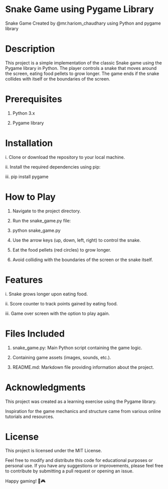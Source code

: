 # Snake Game using Pygame Library

Snake Game Created by @mr.hariom_chaudhary using Python and pygame library


# Description

This project is a simple implementation of the classic Snake game using the Pygame library in Python. The player controls a snake that moves around the screen, eating food pellets to grow longer. The game ends if the snake collides with itself or the boundaries of the screen.

# Prerequisites

1. Python 3.x

2. Pygame library


# Installation

i. Clone or download the repository to your local machine.

ii. Install the required dependencies using pip:

iii. pip install pygame


# How to Play

1. Navigate to the project directory.

2. Run the snake_game.py file:

3. python snake_game.py

4. Use the arrow keys (up, down, left, right) to control the snake.

5. Eat the food pellets (red circles) to grow longer.

6. Avoid colliding with the boundaries of the screen or the snake itself.


# Features

i. Snake grows longer upon eating food.

ii. Score counter to track points gained by eating food.

iii. Game over screen with the option to play again.


# Files Included

1. snake_game.py: Main Python script containing the game logic.

2. Containing game assets (images, sounds, etc.).

3. README.md: Markdown file providing information about the project.


# Acknowledgments

This project was created as a learning exercise using the Pygame library.

Inspiration for the game mechanics and structure came from various online tutorials and resources.


# License

This project is licensed under the MIT License.


Feel free to modify and distribute this code for educational purposes or personal use. If you have any suggestions or improvements, please feel free to contribute by submitting a pull request or opening an issue.


Happy gaming! 🐍🎮
